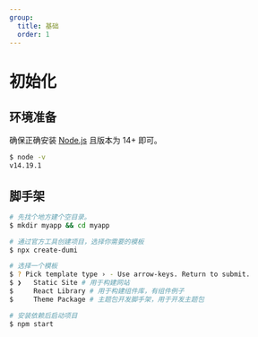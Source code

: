 ```yaml
---
group:
  title: 基础
  order: 1
---
```


# 初始化

## 环境准备

确保正确安装 [Node.js](https://nodejs.org/en/) 且版本为 14+ 即可。

```bash
$ node -v
v14.19.1
```

## 脚手架

```bash
# 先找个地方建个空目录。
$ mkdir myapp && cd myapp

# 通过官方工具创建项目，选择你需要的模板
$ npx create-dumi

# 选择一个模板
$ ? Pick template type › - Use arrow-keys. Return to submit.
$ ❯   Static Site # 用于构建网站
$     React Library # 用于构建组件库，有组件例子
$     Theme Package # 主题包开发脚手架，用于开发主题包

# 安装依赖后启动项目
$ npm start
```
